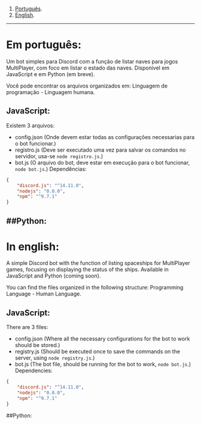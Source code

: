 1. [Português](https://github.com/thiago1255/Bot-Log-Frota-De-Naves/tree/main#em-portugu%C3%AAs).
2. [English](https://github.com/thiago1255/Bot-Log-Frota-De-Naves/tree/main#in-english).
---
# Em português:
Um bot simples para Discord com a função de listar naves para jogos MultiPlayer, com foco em listar o estado das naves.
Disponivel em JavaScript e em Python (em breve).

Você pode encontrar os arquivos organizados em: Linguagem de programação - Linguagem humana.
## JavaScript:
Existem 3 arquivos:
- config.json (Onde devem estar todas as configurações necessarias para o bot funcionar.)
- registro.js (Deve ser executado uma vez para salvar os comandos no servidor, usa-se `node registro.js`.)
- bot.js (O arquivo do bot, deve estar em execução para o bot funcionar, `node bot.js`.)
Dependências:
```json
{
    "discord.js": "^14.11.0",
    "nodejs": "0.0.0",
    "npm": "^9.7.1"
}
```
##Python:
---
# In english:
A simple Discord bot with the function of listing spaceships for MultiPlayer games, focusing on displaying the status of the ships.
Available in JavaScript and Python (coming soon).

You can find the files organized in the following structure: Programming Language - Human Language.
## JavaScript:
There are 3 files:

- config.json (Where all the necessary configurations for the bot to work should be stored.)
- registry.js (Should be executed once to save the commands on the server, using `node registry.js`.)
- bot.js (The bot file, should be running for the bot to work, `node bot.js`.)
Dependencies:
```json
{
    "discord.js": "^14.11.0",
    "nodejs": "0.0.0",
    "npm": "^9.7.1"
}
```
##Python:
